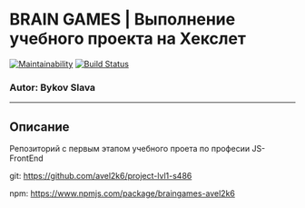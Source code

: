 # BRAIN GAMES | Выполнение учебного проекта на Хекслет

[![Maintainability](https://api.codeclimate.com/v1/badges/f90333585d85e2141bf2/maintainability)](https://codeclimate.com/github/avel2k6/project-lvl1-s486/maintainability) [![Build Status](https://travis-ci.org/avel2k6/project-lvl1-s486.svg?branch=master)](https://travis-ci.org/avel2k6/project-lvl1-s486)
### Autor: Bykov Slava
____________________________________________________
## Описание
Репозиторий с первым этапом учебного проета по професии JS-FrontEnd

git: https://github.com/avel2k6/project-lvl1-s486

npm: https://www.npmjs.com/package/braingames-avel2k6  
